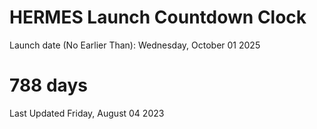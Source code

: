 # HERMES Launch Countdown Clock

Launch date (No Earlier Than): Wednesday, October 01 2025
# 788 days

Last Updated Friday, August 04 2023